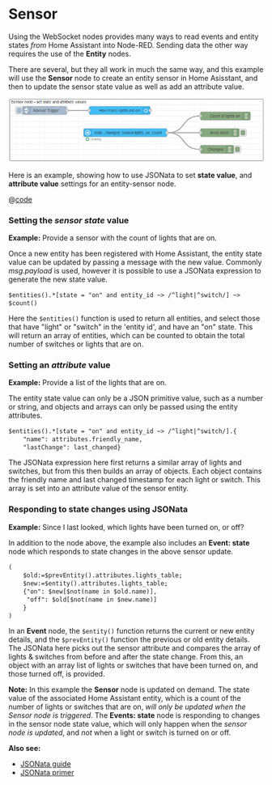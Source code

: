 # Sensor

Using the WebSocket nodes provides many ways to read events and entity states _from_ Home Assistant into Node-RED. Sending data the other way requires the use of the **Entity** nodes.

There are several, but they all work in much the same way, and this example will use the **Sensor** node to create an entity sensor in Home Asisstant, and then to update the sensor state value as well as add an attribute value.

![screenshot](./images/jsonata_5_1.png)

Here is an example, showing how to use JSONata to set **state value**, and **attribute value** settings for an entity-sensor node.

@[code](@examples/cookbook/jsonata-examples/entity-sensor.json)

### Setting the _sensor state_ value

**Example:** Provide a sensor with the count of lights that are on.

Once a new entity has been registered with Home Assistant, the entity state value can be updated by passing a message with the new value. Commonly _msg.payload_ is used, however it is possible to use a JSONata expression to generate the new state value.

```
$entities().*[state = "on" and entity_id ~> /^light|^switch/] ~> $count()
```

Here the `$entities()` function is used to return all entities, and select those that have "light" or "switch" in the 'entity id', and have an "on" state. This will return an array of entities, which can be counted to obtain the total number of switches or lights that are on.

### Setting an _attribute_ value

**Example:** Provide a list of the lights that are on.

The entity state value can only be a JSON primitive value, such as a number or string, and objects and arrays can only be passed using the entity attributes.

```
$entities().*[state = "on" and entity_id ~> /^light|^switch/].{
    "name": attributes.friendly_name,
    "lastChange": last_changed}
```

The JSONata expression here first returns a similar array of lights and switches, but from this then builds an array of objects. Each object contains the friendly name and last changed timestamp for each light or switch. This array is set into an attribute value of the sensor entity.

### Responding to state changes using JSONata

**Example:** Since I last looked, which lights have been turned on, or off?

In addition to the node above, the example also includes an **Event: state** node which responds to state changes in the above sensor update.

```
(
    $old:=$prevEntity().attributes.lights_table;
    $new:=$entity().attributes.lights_table;
    {"on": $new[$not(name in $old.name)],
     "off": $old[$not(name in $new.name)]
    }
)
```

In an **Event** node, the `$entity()` function returns the current or new entity details, and the `$prevEntity()` function the previous or old entity details. The JSONata here picks out the sensor attribute and compares the array of lights & switches from before and after the state change. From this, an object with an array list of lights or switches that have been turned on, and those turned off, is provided.

**Note:** In this example the **Sensor** node is updated on demand. The state value of the associated Home Assistant entity, which is a count of the number of lights or switches that are on, _will only be updated when the Sensor node is triggered_. The **Events: state** node is responding to changes in the sensor node state value, which will only happen when the _sensor node is updated_, and _not_ when a light or switch is turned on or off.

**Also see:**

- [JSONata guide](../../guide/jsonata/)
- [JSONata primer](../../guide/jsonata/jsonata-primer.md)

